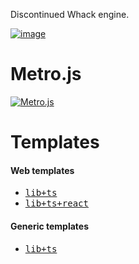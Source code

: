 Discontinued Whack engine.

[![image](https://github.com/user-attachments/assets/0c9e1c09-e2a2-4180-93b6-64ce95a55aaa)](https://github.com/jetenginex)

# Metro.js

[![Metro.js](https://github.com/user-attachments/assets/d4c6cf5f-0538-45d3-8450-e4d77eb8b29a)](https://github.com/hydroperx/metro.js)

# Templates

#### Web templates

- <a href="https://github.com/hydroperx/weblib.template.js"><kbd>lib+ts</kbd></a>
- <a href="https://github.com/hydroperx/reactlib.template.js"><kbd>lib+ts+react</kbd></a>

#### Generic templates

- <a href="https://github.com/hydroperx/lib.template.js"><kbd>lib+ts</kbd></a>
